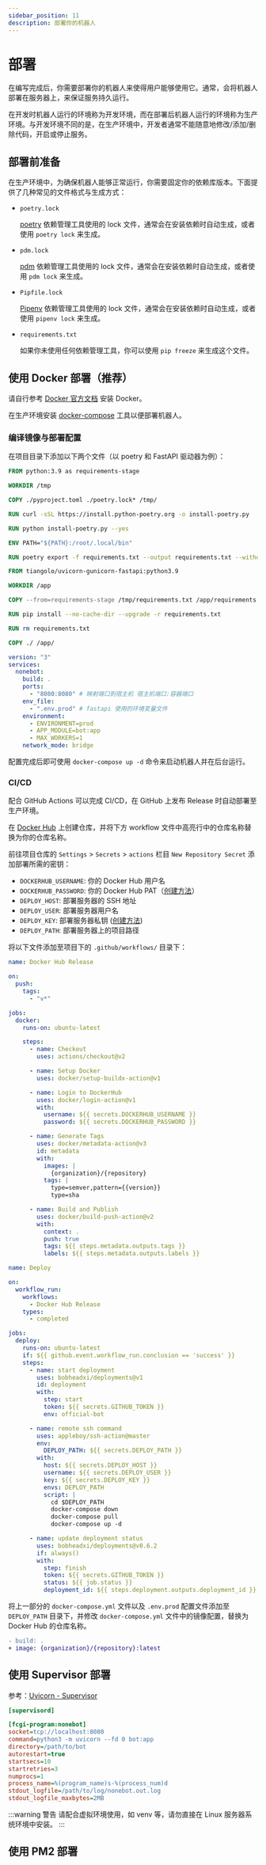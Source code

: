 ```yaml
---
sidebar_position: 11
description: 部署你的机器人
---
```


# 部署

在编写完成后，你需要部署你的机器人来使得用户能够使用它。通常，会将机器人部署在服务器上，来保证服务持久运行。

在开发时机器人运行的环境称为开发环境，而在部署后机器人运行的环境称为生产环境。与开发环境不同的是，在生产环境中，开发者通常不能随意地修改/添加/删除代码，开启或停止服务。

## 部署前准备

在生产环境中，为确保机器人能够正常运行，你需要固定你的依赖库版本。下面提供了几种常见的文件格式与生成方式：

- `poetry.lock`

  [poetry](https://python-poetry.org/) 依赖管理工具使用的 lock 文件，通常会在安装依赖时自动生成，或者使用 `poetry lock` 来生成。

- `pdm.lock`

  [pdm](https://pdm.fming.dev/) 依赖管理工具使用的 lock 文件，通常会在安装依赖时自动生成，或者使用 `pdm lock` 来生成。

- `Pipfile.lock`

  [Pipenv](https://pipenv.pypa.io/en/latest/) 依赖管理工具使用的 lock 文件，通常会在安装依赖时自动生成，或者使用 `pipenv lock` 来生成。

- `requirements.txt`

  如果你未使用任何依赖管理工具，你可以使用 `pip freeze` 来生成这个文件。

## 使用 Docker 部署（推荐）

请自行参考 [Docker 官方文档](https://docs.docker.com/engine/install/) 安装 Docker。

在生产环境安装 [docker-compose](https://docs.docker.com/compose/) 工具以便部署机器人。

### 编译镜像与部署配置

在项目目录下添加以下两个文件（以 poetry 和 FastAPI 驱动器为例）：

```dockerfile title=Dockerfile
FROM python:3.9 as requirements-stage

WORKDIR /tmp

COPY ./pyproject.toml ./poetry.lock* /tmp/

RUN curl -sSL https://install.python-poetry.org -o install-poetry.py

RUN python install-poetry.py --yes

ENV PATH="${PATH}:/root/.local/bin"

RUN poetry export -f requirements.txt --output requirements.txt --without-hashes

FROM tiangolo/uvicorn-gunicorn-fastapi:python3.9

WORKDIR /app

COPY --from=requirements-stage /tmp/requirements.txt /app/requirements.txt

RUN pip install --no-cache-dir --upgrade -r requirements.txt

RUN rm requirements.txt

COPY ./ /app/
```

```yaml title=docker-compose.yml
version: "3"
services:
  nonebot:
    build: .
    ports:
      - "8080:8080" # 映射端口到宿主机 宿主机端口:容器端口
    env_file:
      - ".env.prod" # fastapi 使用的环境变量文件
    environment:
      - ENVIRONMENT=prod
      - APP_MODULE=bot:app
      - MAX_WORKERS=1
    network_mode: bridge
```

配置完成后即可使用 `docker-compose up -d` 命令来启动机器人并在后台运行。

### CI/CD

配合 GitHub Actions 可以完成 CI/CD，在 GitHub 上发布 Release 时自动部署至生产环境。

在 [Docker Hub](https://hub.docker.com/) 上创建仓库，并将下方 workflow 文件中高亮行中的仓库名称替换为你的仓库名称。

前往项目仓库的 `Settings` > `Secrets` > `actions` 栏目 `New Repository Secret` 添加部署所需的密钥：

- `DOCKERHUB_USERNAME`: 你的 Docker Hub 用户名
- `DOCKERHUB_PASSWORD`: 你的 Docker Hub PAT（[创建方法](https://docs.docker.com/docker-hub/access-tokens/)）
- `DEPLOY_HOST`: 部署服务器的 SSH 地址
- `DEPLOY_USER`: 部署服务器用户名
- `DEPLOY_KEY`: 部署服务器私钥 ([创建方法](https://github.com/marketplace/actions/ssh-remote-commands#setting-up-a-ssh-key))
- `DEPLOY_PATH`: 部署服务器上的项目路径

将以下文件添加至项目下的 `.github/workflows/` 目录下：

```yaml title=.github/workflows/build.yml {30}
name: Docker Hub Release

on:
  push:
    tags:
      - "v*"

jobs:
  docker:
    runs-on: ubuntu-latest

    steps:
      - name: Checkout
        uses: actions/checkout@v2

      - name: Setup Docker
        uses: docker/setup-buildx-action@v1

      - name: Login to DockerHub
        uses: docker/login-action@v1
        with:
          username: ${{ secrets.DOCKERHUB_USERNAME }}
          password: ${{ secrets.DOCKERHUB_PASSWORD }}

      - name: Generate Tags
        uses: docker/metadata-action@v3
        id: metadata
        with:
          images: |
            {organization}/{repository}
          tags: |
            type=semver,pattern={{version}}
            type=sha

      - name: Build and Publish
        uses: docker/build-push-action@v2
        with:
          context: .
          push: true
          tags: ${{ steps.metadata.outputs.tags }}
          labels: ${{ steps.metadata.outputs.labels }}
```

```yaml title=.github/workflows/deploy.yml
name: Deploy

on:
  workflow_run:
    workflows:
      - Docker Hub Release
    types:
      - completed

jobs:
  deploy:
    runs-on: ubuntu-latest
    if: ${{ github.event.workflow_run.conclusion == 'success' }}
    steps:
      - name: start deployment
        uses: bobheadxi/deployments@v1
        id: deployment
        with:
          step: start
          token: ${{ secrets.GITHUB_TOKEN }}
          env: official-bot

      - name: remote ssh command
        uses: appleboy/ssh-action@master
        env:
          DEPLOY_PATH: ${{ secrets.DEPLOY_PATH }}
        with:
          host: ${{ secrets.DEPLOY_HOST }}
          username: ${{ secrets.DEPLOY_USER }}
          key: ${{ secrets.DEPLOY_KEY }}
          envs: DEPLOY_PATH
          script: |
            cd $DEPLOY_PATH
            docker-compose down
            docker-compose pull
            docker-compose up -d

      - name: update deployment status
        uses: bobheadxi/deployments@v0.6.2
        if: always()
        with:
          step: finish
          token: ${{ secrets.GITHUB_TOKEN }}
          status: ${{ job.status }}
          deployment_id: ${{ steps.deployment.outputs.deployment_id }}
```

将上一部分的 `docker-compose.yml` 文件以及 `.env.prod` 配置文件添加至 `DEPLOY_PATH` 目录下，并修改 `docker-compose.yml` 文件中的镜像配置，替换为 Docker Hub 的仓库名称。

```diff
- build: .
+ image: {organization}/{repository}:latest
```

## 使用 Supervisor 部署

参考：[Uvicorn - Supervisor](https://www.uvicorn.org/deployment/#supervisor)

```ini
[supervisord]

[fcgi-program:nonebot]
socket=tcp://localhost:8080
command=python3 -m uvicorn --fd 0 bot:app
directory=/path/to/bot
autorestart=true
startsecs=10
startretries=3
numprocs=1
process_name=%(program_name)s-%(process_num)d
stdout_logfile=/path/to/log/nonebot.out.log
stdout_logfile_maxbytes=2MB
```

:::warning 警告
请配合虚拟环境使用，如 venv 等，请勿直接在 Linux 服务器系统环境中安装。
:::

## 使用 PM2 部署

<!-- TODO -->
